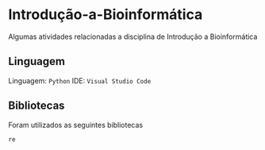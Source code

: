 # Introdução-a-Bioinformática
Algumas atividades relacionadas a disciplina de Introdução a Bioinformática
## Linguagem
Linguagem: ```Python```
IDE: ```Visual Studio Code```  
## Bibliotecas
Foram utilizados as seguintes bibliotecas
```numpy
re
```
